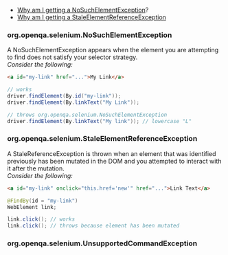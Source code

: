 - [Why am I getting a NoSuchElementException](#orgopenqaseleniumNoSuchElementException)?
- [Why am I getting a StaleElementReferenceException](#orgopenqaseleniumStaleElementReferenceException)
  
  
  
  
### org.openqa.selenium.NoSuchElementException

A NoSuchElementException appears when the element you are attempting to find does not satisfy your selector strategy.  
*Consider the following:*

```html
<a id="my-link" href="...">My Link</a>
```

```java
// works
driver.findElement(By.id("my-link"));
driver.findElement(By.linkText("My Link"));

// throws org.openqa.selenium.NoSuchElementException
driver.findElement(By.linkText("My link")); // lowercase "L"
```

### org.openqa.selenium.StaleElementReferenceException

A StaleReferenceException is thrown when an element that was identified previously has been mutated in the DOM and you attempted to interact with it after the mutation.  
*Consider the following:*

```html
<a id="my-link" onclick="this.href='new'" href="...">Link Text</a>
```

```java
@FindBy(id = "my-link")
WebElement link;

link.click(); // works
link.click(); // throws because element has been mutated
```

### org.openqa.selenium.UnsupportedCommandException